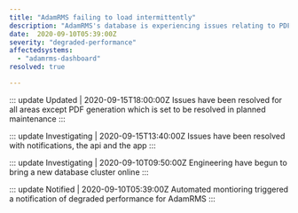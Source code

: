 ```yaml
---
title: "AdamRMS failing to load intermittently"
description: "AdamRMS's database is experiencing issues relating to PDF generation which will be resolved in a later maintenance"
date:  2020-09-10T05:39:00Z
severity: "degraded-performance"
affectedsystems:
  - "adamrms-dashboard"
resolved: true

---
```



::: update Updated | 2020-09-15T18:00:00Z
Issues have been resolved for all areas except PDF generation which is set to be resolved in planned maintenance
:::

::: update Investigating | 2020-09-15T13:40:00Z
Issues have been resolved with notifications, the api and the app
:::

::: update Investigating | 2020-09-10T09:50:00Z
Engineering have begun to bring a new database cluster online
:::


::: update Notified | 2020-09-10T05:39:00Z
Automated montioring triggered a notification of degraded performance for AdamRMS
:::
